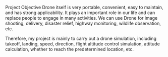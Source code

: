 Project Objective
Drone itself is very portable, convenient, easy to maintain, and has strong applicability. It plays an important role in our life and can replace people to engage in many activities. We can use Drone for image shooting, delivery, disaster relief, highway monitoring, wildlife observation, etc.

Therefore, my project is mainly to carry out a drone simulation, including takeoff, landing, speed, direction, flight altitude control simulation, attitude calculation, whether to reach the predetermined location, etc.
